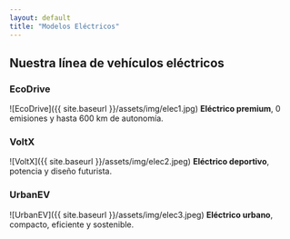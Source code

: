 ```yaml
---
layout: default
title: "Modelos Eléctricos"
---
```


## Nuestra línea de vehículos eléctricos

### EcoDrive
![EcoDrive]({{ site.baseurl }}/assets/img/elec1.jpg)
**Eléctrico premium**, 0 emisiones y hasta 600 km de autonomía.

### VoltX
![VoltX]({{ site.baseurl }}/assets/img/elec2.jpeg)
**Eléctrico deportivo**, potencia y diseño futurista.

### UrbanEV
![UrbanEV]({{ site.baseurl }}/assets/img/elec3.jpeg)
**Eléctrico urbano**, compacto, eficiente y sostenible.
